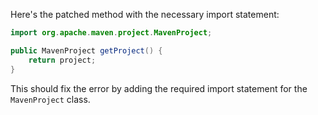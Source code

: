 Here's the patched method with the necessary import statement:
```java
import org.apache.maven.project.MavenProject;

public MavenProject getProject() {
    return project;
}
```
This should fix the error by adding the required import statement for the `MavenProject` class.